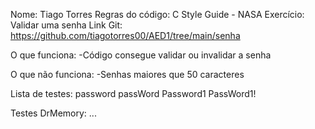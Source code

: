 Nome: Tiago Torres
Regras do código: C Style Guide - NASA
Exercício: Validar uma senha
Link Git: https://github.com/tiagotorres00/AED1/tree/main/senha

O que funciona: 
-Código consegue validar ou invalidar a senha

O que não funciona:
-Senhas maiores que 50 caracteres

Lista de testes:
    password
    passWord
    Password1
    PassWord1!

Testes DrMemory:
    ...
